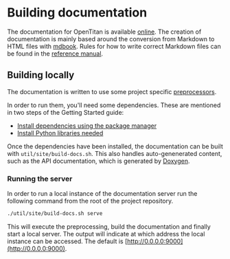# Building documentation

The documentation for OpenTitan is available [online](https://opentitan.org).
The creation of documentation is mainly based around the conversion from Markdown to HTML files with [mdbook](https://rust-lang.github.io/mdBook/).
Rules for how to write correct Markdown files can be found in the [reference manual](https://opentitan.org/book/doc/contributing/style_guides/markdown_usage_style.html).

## Building locally

The documentation is written to use some project specific [preprocessors](https://rust-lang.github.io/mdBook/format/configuration/preprocessors.html).

In order to run them, you'll need some dependencies. These are mentioned in two steps of the Getting Started guide:
- [Install dependencies using the package manager](README.md#step-2-install-dependencies-using-the-package-manager)
- [Install Python libraries needed](README.md#step-3-install-python-libraries-needed)

Once the dependencies have been installed, the documentation can be built with `util/site/build-docs.sh`.
This also handles auto-genenerated content, such as the API documentation, which is generated by [Doxygen](https://www.doxygen.nl/).

### Running the server

In order to run a local instance of the documentation server run the following command from the root of the project repository.

```sh
./util/site/build-docs.sh serve
```

This will execute the preprocessing, build the documentation and finally start a local server.
The output will indicate at which address the local instance can be accessed.
The default is [http://0.0.0.0:9000](http://0.0.0.0:9000).
